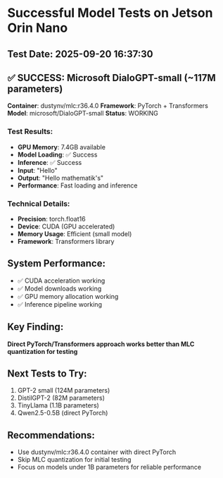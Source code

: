 # Successful Model Tests on Jetson Orin Nano

## Test Date: 2025-09-20 16:37:30

## ✅ SUCCESS: Microsoft DialoGPT-small (~117M parameters)
**Container**: dustynv/mlc:r36.4.0
**Framework**: PyTorch + Transformers
**Model**: microsoft/DialoGPT-small
**Status**: WORKING

### Test Results:
- **GPU Memory**: 7.4GB available
- **Model Loading**: ✅ Success
- **Inference**: ✅ Success
- **Input**: "Hello"
- **Output**: "Hello mathematik's"
- **Performance**: Fast loading and inference

### Technical Details:
- **Precision**: torch.float16
- **Device**: CUDA (GPU accelerated)
- **Memory Usage**: Efficient (small model)
- **Framework**: Transformers library

## System Performance:
- ✅ CUDA acceleration working
- ✅ Model downloads working
- ✅ GPU memory allocation working
- ✅ Inference pipeline working

## Key Finding:
**Direct PyTorch/Transformers approach works better than MLC quantization for testing**

## Next Tests to Try:
1. GPT-2 small (124M parameters)
2. DistilGPT-2 (82M parameters)  
3. TinyLlama (1.1B parameters)
4. Qwen2.5-0.5B (direct PyTorch)

## Recommendations:
- Use dustynv/mlc:r36.4.0 container with direct PyTorch
- Skip MLC quantization for initial testing
- Focus on models under 1B parameters for reliable performance
